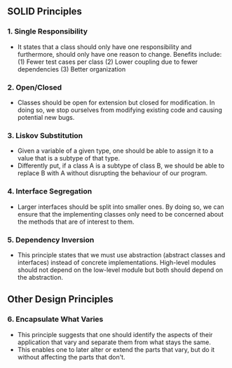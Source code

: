 ## SOLID Principles

### 1. Single Responsibility

- It states that a class should only have one responsibility and furthermore, should only have one reason to change.
  Benefits include: (1) Fewer test cases per class (2) Lower coupling due to fewer dependencies (3) Better organization

### 2. Open/Closed

- Classes should be open for extension but closed for modification. In doing so, we stop ourselves from modifying
  existing code and causing potential new bugs.

### 3. Liskov Substitution

- Given a variable of a given type, one should be able to assign it to a value that is a subtype of that type.
- Differently put, if a class A is a subtype of class B, we should be able to replace B with A without disrupting the
  behaviour of our program.

### 4. Interface Segregation

- Larger interfaces should be split into smaller ones. By doing so, we can ensure that the implementing classes only
  need to be concerned about the methods that are of interest to them.

### 5. Dependency Inversion

- This principle states that we must use abstraction (abstract classes and interfaces) instead of concrete
  implementations. High-level modules should not depend on the low-level module but both should depend on the
  abstraction.

## Other Design Principles
### 6. Encapsulate What Varies
- This principle suggests that one should identify the aspects of their application that vary and separate them from what stays the same.
- This enables one to later alter or extend the parts that vary, but do it without affecting the parts that don't.

